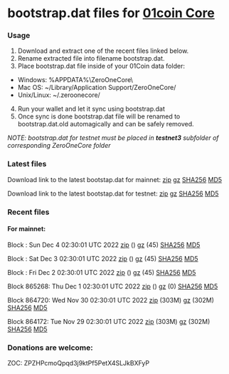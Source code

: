 # bootstrap.dat files for [01coin Core](https://01coin.io)

### Usage

1. Download and extract one of the recent files linked below.
2. Rename extracted file into filename bootstrap.dat.
3. Place bootstrap.dat file inside of your 01Coin data folder:
 - Windows: %APPDATA%\ZeroOneCore\
 - Mac OS: ~/Library/Application Support/ZeroOneCore/
 - Unix/Linux: ~/.zeroonecore/
4. Run your wallet and let it sync using bootstrap.dat
5. Once sync is done bootstrap.dat file will be renamed to bootstrap.dat.old automagically and can be safely removed.

_NOTE: bootstrap.dat for testnet must be placed in **testnet3** subfolder of corresponding ZeroOneCore folder_

### Latest files
Download link to the latest bootstap.dat for mainnet: [zip](https://files.01coin.io/mainnet/bootstrap.dat.zip) [gz](https://files.01coin.io/mainnet/bootstrap.dat.tar.gz) [SHA256](https://files.01coin.io/mainnet/sha256.txt) [MD5](https://files.01coin.io/mainnet/md5.txt)

Download link to the latest bootstap.dat for testnet: [zip](https://files.01coin.io/testnet/bootstrap.dat.zip) [gz](https://files.01coin.io/testnet/bootstrap.dat.tar.gz) [SHA256](https://files.01coin.io/testnet/sha256.txt) [MD5](https://files.01coin.io/testnet/md5.txt)

### Recent files

#### For mainnet:

Block : Sun Dec  4 02:30:01 UTC 2022 [zip](https://files.01coin.io/mainnet/2022-12-04/bootstrap.dat.zip) () [gz](https://files.01coin.io/mainnet/2022-12-04/bootstrap.dat.tar.gz) (45) [SHA256](https://files.01coin.io/mainnet/2022-12-04/sha256.txt) [MD5](https://files.01coin.io/mainnet/2022-12-04/md5.txt)

Block : Sat Dec  3 02:30:01 UTC 2022 [zip](https://files.01coin.io/mainnet/2022-12-03/bootstrap.dat.zip) () [gz](https://files.01coin.io/mainnet/2022-12-03/bootstrap.dat.tar.gz) (45) [SHA256](https://files.01coin.io/mainnet/2022-12-03/sha256.txt) [MD5](https://files.01coin.io/mainnet/2022-12-03/md5.txt)

Block : Fri Dec  2 02:30:01 UTC 2022 [zip](https://files.01coin.io/mainnet/2022-12-02/bootstrap.dat.zip) () [gz](https://files.01coin.io/mainnet/2022-12-02/bootstrap.dat.tar.gz) (45) [SHA256](https://files.01coin.io/mainnet/2022-12-02/sha256.txt) [MD5](https://files.01coin.io/mainnet/2022-12-02/md5.txt)

Block 865268: Thu Dec  1 02:30:01 UTC 2022 [zip](https://files.01coin.io/mainnet/2022-12-01/bootstrap.dat.zip) () [gz](https://files.01coin.io/mainnet/2022-12-01/bootstrap.dat.tar.gz) (0) [SHA256](https://files.01coin.io/mainnet/2022-12-01/sha256.txt) [MD5](https://files.01coin.io/mainnet/2022-12-01/md5.txt)

Block 864720: Wed Nov 30 02:30:01 UTC 2022 [zip](https://files.01coin.io/mainnet/2022-11-30/bootstrap.dat.zip) (303M) [gz](https://files.01coin.io/mainnet/2022-11-30/bootstrap.dat.tar.gz) (302M) [SHA256](https://files.01coin.io/mainnet/2022-11-30/sha256.txt) [MD5](https://files.01coin.io/mainnet/2022-11-30/md5.txt)

Block 864172: Tue Nov 29 02:30:01 UTC 2022 [zip](https://files.01coin.io/mainnet/2022-11-29/bootstrap.dat.zip) (303M) [gz](https://files.01coin.io/mainnet/2022-11-29/bootstrap.dat.tar.gz) (302M) [SHA256](https://files.01coin.io/mainnet/2022-11-29/sha256.txt) [MD5](https://files.01coin.io/mainnet/2022-11-29/md5.txt)


### Donations are welcome:

ZOC: ZPZHPcmoQpqd3j9ktPf5PetX4SLJkBXFyP
